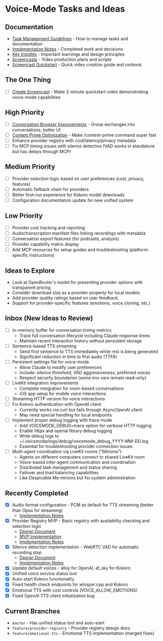 # Voice-Mode Tasks and Ideas

## Documentation

- [Task Management Guidelines](./TASK-MANAGEMENT.md) - How to manage tasks and documentation
- [Implementation Notes](./implementation-notes.md) - Completed work and decisions
- [Key Insights](./key-insights.md) - Important learnings and design principles
- [Screencasts](./screencasts/) - Video production plans and scripts
- [Screencast Quickstart](./screencast-quickstart/) - Quick video creation guide and runbook

## The One Thing

- [ ] [Create Screencast](./screencast-quickstart/README.md) - Make 2-minute quickstart video demonstrating voice-mode capabilities

## High Priority

- [ ] [Conversation Browser Improvements](./conversation-browser/) - Group exchanges into conversations, better UI
- [ ] [Context Prime Optimization](./context-prime-optimization/) - Make /context-prime command super fast
- [ ] Enhance provider registry with cost/latency/privacy metadata
- [ ] Fix MCP timing issues with silence detection (VAD works in standalone but has delays through MCP)

## Medium Priority

- [ ] Provider selection logic based on user preferences (cost, privacy, features)
- [ ] Automatic fallback chain for providers
- [ ] Better first-run experience for Kokoro model downloads
- [ ] Configuration documentation update for new unified system

## Low Priority

- [ ] Provider cost tracking and reporting
- [ ] Audio/transcription manifest files linking recordings with metadata
- [ ] Conversation export features (for podcasts, analysis)
- [ ] Provider capability matrix display
- [ ] Add MCP resources for setup guides and troubleshooting (platform-specific instructions)

## Ideas to Explore

- Look at OpenRouter's model for presenting provider options with transparent pricing
- Consider download size as a provider property for local models
- Add provider quality ratings based on user feedback
- Support for provider-specific features (emotions, voice cloning, etc.)

## Inbox (New Ideas to Review)

- [ ] In-memory buffer for conversation timing metrics
  - Track full conversation lifecycle including Claude response times
  - Maintain recent interaction history without persistent storage
- [ ] Sentence-based TTS streaming
  - Send first sentence to TTS immediately while rest is being generated
  - Significant reduction in time to first audio (TTFA)
- [ ] Persistent settings file for voice-mode
  - Allow Claude to modify user preferences
  - Include: silence threshold, VAD aggressiveness, preferred voices
  - Respect security boundaries (some env vars remain read-only)
- [ ] LiveKit integration improvements
  - Complete integration for room-based conversations
  - iOS app setup for mobile voice interactions
- [ ] Streaming HTTP version for voice interactions
- [ ] Fix Kokoro authentication with OpenAI client
  - Currently works via curl but fails through AsyncOpenAI client
  - May need special handling for local endpoints
- [ ] Implement proper debug logging with trace mode
  - Add VOICEMODE_DEBUG=trace option for verbose HTTP logging
  - Enable httpx and openai library debug logging
  - Write debug logs to ~/.voicemode/logs/debug/voicemode_debug_YYYY-MM-DD.log
  - Essential for troubleshooting provider connection issues
- [ ] Multi-agent coordination via LiveKit rooms ("Minions")
  - Agents on different computers connect to shared LiveKit room
  - Voice-based inter-agent communication and coordination
  - Distributed task management and status sharing
  - Failover and load balancing capabilities
  - Like Despicable Me minions but for system administration

## Recently Completed

- [x] Audio format configuration - PCM as default for TTS streaming (better than Opus for streaming)
  - [Implementation Notes](./archive/audio-format-implementation.md)
- [x] Provider Registry MVP - Basic registry with availability checking and selection logic
  - [Design Document](./provider-registry-design.md)
  - [MVP Implementation](./provider-registry-mvp.md)
  - [Implementation Notes](./archive/provider-registry-implementation.md)
- [x] Silence detection implementation - WebRTC VAD for automatic recording stop
  - [Design Document](./silence-detection-design.md)
  - [Implementation Notes](./silence-detection-implementation.md)
- [x] Update default voices - alloy for OpenAI, af_sky for Kokoro
- [x] Unified voice service status tool
- [x] Auto-start Kokoro functionality
- [x] Fixed health check endpoints for whisper.cpp and Kokoro
- [x] Emotional TTS with cost controls (VOICE_ALLOW_EMOTIONS)
- [x] Fixed OpenAI TTS client initialization bug

## Current Branches

- `master` - Has unified status tool and auto-start
- `feature/provider-registry` - Provider registry design docs
- `feature/emotional-tts` - Emotional TTS implementation (merged fixes)
